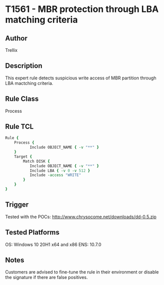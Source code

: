 # T1561 - MBR protection through LBA matching criteria

## Author
Trellix

## Description
This expert rule detects suspicious write access of MBR partition through LBA mactching criteria. 

## Rule Class 
Process

## Rule TCL
```tcl
Rule {
    Process {
           Include OBJECT_NAME { -v "**" }
    }
    Target {
        Match DISK {
           Include OBJECT_NAME { -v "**" }
           Include LBA { -v 0 -v 512 }           
           Include -access "WRITE"
        }
    }
}

```

## Trigger
Tested with the POCs:
http://www.chrysocome.net/downloads/dd-0.5.zip

## Tested Platforms
OS: Windows 10 20H1 x64 and x86
ENS: 10.7.0

## Notes
Customers are advised to fine-tune the rule in their environment or disable the signature if there are false positives.
